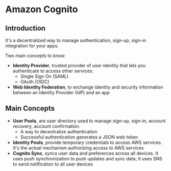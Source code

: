 # Amazon Cognito #

## Introduction ##

It's a decentralized way to manage authentication, sign-up, sign-in integration for your apps.

Two main concepts to know:

* **Identity Provider**, trusted provider of user identity that lets you authenticate to access other services:
  * Single Sign On (SAML)
  * OAuth (OIDC)
* **Web Identity Federation**, to exchange identity and security information between an Identity Provider (IdP) and an app

## Main Concepts ##

* **User Pools**, are user directory used to manage sign-up, sign-in, account recovery, account confirmation.
  * A way to decentralize authentication
  * Successful authentication generates a JSON web token
* **Identity Pools**, provide temporary credentials to access AWS services. It's the actual mechanism authorizing access to AWS services
* **Cognito Sync**, syncs user data and preferences across all devices. It uses push synchronization to push updates and sync data; it uses SNS to send notification to all user devices
